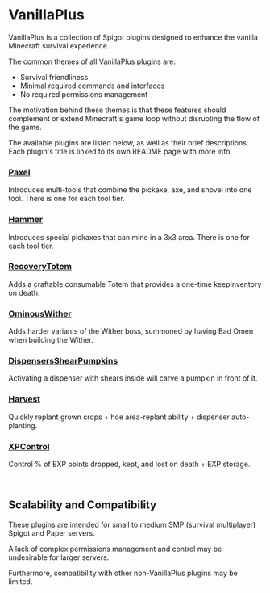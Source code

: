 # VanillaPlus

VanillaPlus is a collection of Spigot plugins designed to enhance the vanilla Minecraft survival experience.

The common themes of all VanillaPlus plugins are:
- Survival friendliness
- Minimal required commands and interfaces
- No required permissions management

The motivation behind these themes is that these features should complement or extend Minecraft's game loop without disrupting the flow of the game.

The available plugins are listed below, as well as their brief descriptions. Each plugin's title is linked to its own README page with more info.

### [Paxel](./Paxel/README.md)
Introduces multi-tools that combine the pickaxe, axe, and shovel into one tool. There is one for each tool tier.

### [Hammer](./Hammer/README.md)
Introduces special pickaxes that can mine in a 3x3 area. There is one for each tool tier.

### [RecoveryTotem](./RecoveryTotem/README.md)
Adds a craftable consumable Totem that provides a one-time keepInventory on death.

### [OminousWither](./OminousWither/README.md)
Adds harder variants of the Wither boss, summoned by having Bad Omen when building the Wither.

### [DispensersShearPumpkins](./DispensersShearPumpkins/README.md)
Activating a dispenser with shears inside will carve a pumpkin in front of it.

### [Harvest](./Harvest/README.md)
Quickly replant grown crops + hoe area-replant ability + dispenser auto-planting.

### [XPControl](./XPControl/README.md)
Control % of EXP points dropped, kept, and lost on death + EXP storage.

<br />

## Scalability and Compatibility

These plugins are intended for small to medium SMP (survival multiplayer) Spigot and Paper servers.

A lack of complex permissions management and control may be undesirable for larger servers.

Furthermore, compatibility with other non-VanillaPlus plugins may be limited.